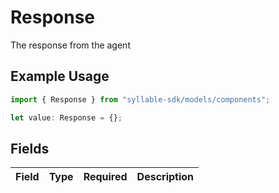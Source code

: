 # Response

The response from the agent

## Example Usage

```typescript
import { Response } from "syllable-sdk/models/components";

let value: Response = {};
```

## Fields

| Field       | Type        | Required    | Description |
| ----------- | ----------- | ----------- | ----------- |